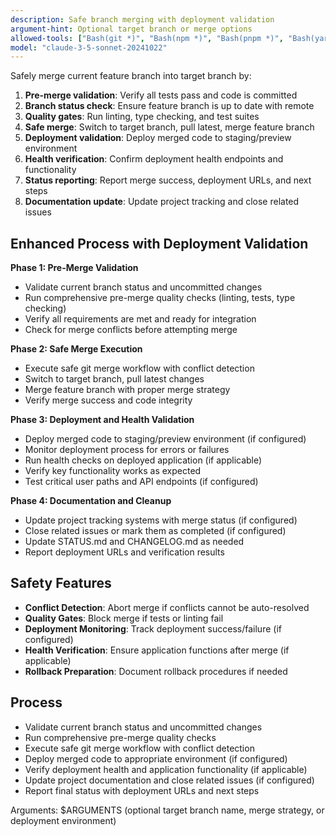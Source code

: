 ```yaml
---
description: Safe branch merging with deployment validation
argument-hint: Optional target branch or merge options
allowed-tools: ["Bash(git *)", "Bash(npm *)", "Bash(pnpm *)", "Bash(yarn *)", "Read", "Edit", "Grep", "Glob", "TodoWrite", "Task"]
model: "claude-3-5-sonnet-20241022"
---
```


Safely merge current feature branch into target branch by:

1. **Pre-merge validation**: Verify all tests pass and code is committed
2. **Branch status check**: Ensure feature branch is up to date with remote
3. **Quality gates**: Run linting, type checking, and test suites
4. **Safe merge**: Switch to target branch, pull latest, merge feature branch
5. **Deployment validation**: Deploy merged code to staging/preview environment
6. **Health verification**: Confirm deployment health endpoints and functionality
7. **Status reporting**: Report merge success, deployment URLs, and next steps
8. **Documentation update**: Update project tracking and close related issues

## Enhanced Process with Deployment Validation

**Phase 1: Pre-Merge Validation**
- Validate current branch status and uncommitted changes
- Run comprehensive pre-merge quality checks (linting, tests, type checking)
- Verify all requirements are met and ready for integration
- Check for merge conflicts before attempting merge

**Phase 2: Safe Merge Execution**
- Execute safe git merge workflow with conflict detection
- Switch to target branch, pull latest changes
- Merge feature branch with proper merge strategy
- Verify merge success and code integrity

**Phase 3: Deployment and Health Validation**
- Deploy merged code to staging/preview environment (if configured)
- Monitor deployment process for errors or failures
- Run health checks on deployed application (if applicable)
- Verify key functionality works as expected
- Test critical user paths and API endpoints (if configured)

**Phase 4: Documentation and Cleanup**
- Update project tracking systems with merge status (if configured)
- Close related issues or mark them as completed (if configured)
- Update STATUS.md and CHANGELOG.md as needed
- Report deployment URLs and verification results

## Safety Features

- **Conflict Detection**: Abort merge if conflicts cannot be auto-resolved
- **Quality Gates**: Block merge if tests or linting fail
- **Deployment Monitoring**: Track deployment success/failure (if configured)
- **Health Verification**: Ensure application functions after merge (if applicable)
- **Rollback Preparation**: Document rollback procedures if needed

## Process

- Validate current branch status and uncommitted changes
- Run comprehensive pre-merge quality checks
- Execute safe git merge workflow with conflict detection
- Deploy merged code to appropriate environment (if configured)
- Verify deployment health and application functionality (if applicable)
- Update project documentation and close related issues (if configured)
- Report final status with deployment URLs and next steps

Arguments: $ARGUMENTS (optional target branch name, merge strategy, or deployment environment)